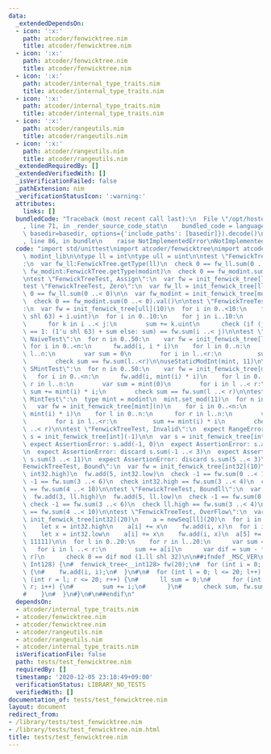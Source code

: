 ```yaml
---
data:
  _extendedDependsOn:
  - icon: ':x:'
    path: atcoder/fenwicktree.nim
    title: atcoder/fenwicktree.nim
  - icon: ':x:'
    path: atcoder/fenwicktree.nim
    title: atcoder/fenwicktree.nim
  - icon: ':x:'
    path: atcoder/internal_type_traits.nim
    title: atcoder/internal_type_traits.nim
  - icon: ':x:'
    path: atcoder/internal_type_traits.nim
    title: atcoder/internal_type_traits.nim
  - icon: ':x:'
    path: atcoder/rangeutils.nim
    title: atcoder/rangeutils.nim
  - icon: ':x:'
    path: atcoder/rangeutils.nim
    title: atcoder/rangeutils.nim
  _extendedRequiredBy: []
  _extendedVerifiedWith: []
  _isVerificationFailed: false
  _pathExtension: nim
  _verificationStatusIcon: ':warning:'
  attributes:
    links: []
  bundledCode: "Traceback (most recent call last):\n  File \"/opt/hostedtoolcache/Python/3.9.6/x64/lib/python3.9/site-packages/onlinejudge_verify/documentation/build.py\"\
    , line 71, in _render_source_code_stat\n    bundled_code = language.bundle(stat.path,\
    \ basedir=basedir, options={'include_paths': [basedir]}).decode()\n  File \"/opt/hostedtoolcache/Python/3.9.6/x64/lib/python3.9/site-packages/onlinejudge_verify/languages/nim.py\"\
    , line 86, in bundle\n    raise NotImplementedError\nNotImplementedError\n"
  code: "import std/unittest\nimport atcoder/fenwicktree\nimport atcoder/modint as\
    \ modint_lib\n\ntype ll = int\ntype ull = uint\n\ntest \"FenwickTreeTest, Empty\"\
    :\n  var fw_ll:FenwickTree.getType(ll)\n  check 0 == fw_ll.sum(0 ..< 0)\n\n  var\
    \ fw_modint:FenwickTree.getType(modint)\n  check 0 == fw_modint.sum(0 ..< 0).val()\n\
    \ntest \"FenwickTreeTest, Assign\":\n  var fw = init_fenwick_tree[ll](10)\n\n\
    test \"FenwickTreeTest, Zero\":\n  var fw_ll = init_fenwick_tree[ll](0)\n  check\
    \ 0 == fw_ll.sum(0 ..< 0)\n\n  var fw_modint = init_fenwick_tree[modint](0)\n\
    \  check 0 == fw_modint.sum(0 ..< 0).val()\n\ntest \"FenwickTreeTest, OverFlowULL\"\
    :\n  var fw = init_fenwick_tree[ull](10)\n  for i in 0..<10:\n    fw.add(i, (1'u\
    \ shl 63) + i.uint)\n  for i in 0..10:\n    for j in i..10:\n      var sum = 0'u\n\
    \      for k in i ..< j:\n        sum += k.uint\n      check (if (j - i) mod 2\
    \ == 1: (1'u shl 63) + sum else: sum) == fw.sum(i ..< j)\n\ntest \"FenwickTreeTest,\
    \ NaiveTest\":\n  for n in 0..50:\n    var fw = init_fenwick_tree[ll](n)\n   \
    \ for i in 0..<n:\n      fw.add(i, i * i)\n    for l in 0..n:\n      for r in\
    \ l..n:\n        var sum = 0\n        for i in l..<r:\n          sum += i * i\n\
    \        check sum == fw.sum(l..<r)\n\nuseStaticModInt(mint, 11)\n\ntest \"FenwickTreeTest,\
    \ SMintTest\":\n  for n in 0..50:\n    var fw = init_fenwick_tree[mint](n)\n \
    \   for i in 0..<n:\n      fw.add(i, mint(i) * i)\n    for l in 0..n:\n      for\
    \ r in l..n:\n        var sum = mint(0)\n        for i in l ..< r:\n         \
    \ sum += mint(i) * i;\n        check sum == fw.sum(l ..< r)\n\ntest \"FenwickTreeTest,\
    \ MintTest\":\n  type mint = modint\n  mint.set_mod(11)\n  for n in 0..50:\n \
    \   var fw = init_fenwick_tree[mint](n)\n    for i in 0..<n:\n      fw.add(i,\
    \ mint(i) * i)\n    for l in 0..n:\n      for r in l..n:\n        var sum = mint(0)\n\
    \        for i in l..<r:\n          sum += mint(i) * i\n        check sum == fw.sum(l\
    \ ..< r)\n\ntest \"FenwickTreeTest, Invalid\":\n  expect RangeError:\n    var\
    \ s = init_fenwick_tree[int](-1)\n\n  var s = init_fenwick_tree[int](10)\n\n \
    \ expect AssertionError: s.add(-1, 0)\n  expect AssertionError: s.add(10, 0)\n\
    \n  expect AssertionError: discard s.sum(-1 ..< 3)\n  expect AssertionError: discard\
    \ s.sum(3 ..< 11)\n  expect AssertionError: discard s.sum(5 ..< 3)\n\n\ntest \"\
    FenwickTreeTest, Bound\":\n  var fw = init_fenwick_tree[int32](10)\n  fw.add(3,\
    \ int32.high)\n  fw.add(5, int32.low)\n  check -1 == fw.sum(0 ..< 10)\n  check\
    \ -1 == fw.sum(3 ..< 6)\n  check int32.high == fw.sum(3 ..< 4)\n  check int32.low\
    \ == fw.sum(4 ..< 10)\n\ntest \"FenwickTreeTest, Boundll\":\n  var fw = init_fenwick_tree[ll](10)\n\
    \  fw.add(3, ll.high)\n  fw.add(5, ll.low)\n  check -1 == fw.sum(0 ..< 10)\n \
    \ check -1 == fw.sum(3 ..< 6)\n  check ll.high == fw.sum(3 ..< 4)\n  check ll.low\
    \ == fw.sum(4 ..< 10)\n\ntest \"FenwickTreeTest, OverFlow\":\n  var \n    fw =\
    \ init_fenwick_tree[int32](20)\n    a = newSeq[ll](20)\n  for i in 0 ..< 10:\n\
    \    let x = int32.high\n    a[i] += x\n    fw.add(i, x)\n  for i in 10 ..< 20:\n\
    \    let x = int32.low\n    a[i] += x\n    fw.add(i, x)\n  a[5] += 11111\n  fw.add(5,\
    \ 11111)\n\n  for l in 0..20:\n    for r in l..20:\n      var sum = 0.ll\n   \
    \   for i in l ..< r:\n        sum += a[i]\n      var dif = sum - fw.sum(l ..<\
    \ r)\n      check 0 == dif mod (1.ll shl 32)\n\n##ifndef _MSC_VER\n#\n#TEST(FenwickTreeTest,\
    \ Int128) {\n#  fenwick_tree<__int128> fw(20);\n#  for (int i = 0; i < 20; i++)\
    \ {\n#    fw.add(i, i);\n#  }\n#\n#  for (int l = 0; l <= 20; l++) {\n#    for\
    \ (int r = l; r <= 20; r++) {\n#      ll sum = 0;\n#      for (int i = l; i <\
    \ r; i++) {\n#        sum += i;\n#      }\n#      check sum, fw.sum(l, r));\n\
    #    }\n#  }\n#}\n#\n##endif\n"
  dependsOn:
  - atcoder/internal_type_traits.nim
  - atcoder/fenwicktree.nim
  - atcoder/fenwicktree.nim
  - atcoder/rangeutils.nim
  - atcoder/rangeutils.nim
  - atcoder/internal_type_traits.nim
  isVerificationFile: false
  path: tests/test_fenwicktree.nim
  requiredBy: []
  timestamp: '2020-12-05 23:18:49+09:00'
  verificationStatus: LIBRARY_NO_TESTS
  verifiedWith: []
documentation_of: tests/test_fenwicktree.nim
layout: document
redirect_from:
- /library/tests/test_fenwicktree.nim
- /library/tests/test_fenwicktree.nim.html
title: tests/test_fenwicktree.nim
---
```

